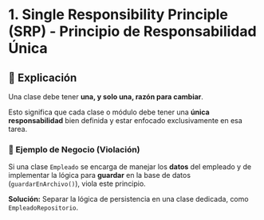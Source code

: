 # 1. Single Responsibility Principle (SRP) - Principio de Responsabilidad Única

## 🎯 Explicación

Una clase debe tener **una, y solo una, razón para cambiar**.

Esto significa que cada clase o módulo debe tener una **única responsabilidad** bien definida y estar enfocado exclusivamente en esa tarea.

### 💼 Ejemplo de Negocio (Violación)

Si una clase `Empleado` se encarga de manejar los **datos** del empleado y de implementar la lógica para **guardar** en la base de datos (`guardarEnArchivo()`), viola este principio.

**Solución:** Separar la lógica de persistencia en una clase dedicada, como `EmpleadoRepositorio`.